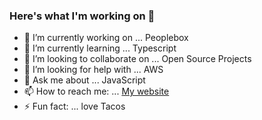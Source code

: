 ### Here's what I'm working on 👋

- 🔭 I’m currently working on ... Peoplebox
- 🌱 I’m currently learning ... Typescript
- 👯 I’m looking to collaborate on ... Open Source Projects
- 🤔 I’m looking for help with ... AWS
- 💬 Ask me about ... JavaScript
- 📫 How to reach me: ... [My website](https://nirnejak.com)
- ⚡ Fun fact: ... love Tacos
